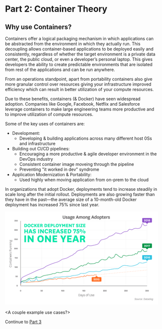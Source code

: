 # Part 2: Container Theory

## Why use Containers?

Containers offer a logical packaging mechanism in which applications can be abstracted from the environment in which they actually run. This decoupling allows container-based applications to be deployed easily and consistently, regardless of whether the target environment is a private data center, the public cloud, or even a developer’s personal laptop. This gives developers the ability to create predictable environments that are isolated from rest of the applications and can be run anywhere.

From an operations standpoint, apart from portability containers also give more granular control over resources giving your infrastructure improved efficiency which can result in better utilization of your compute resources.

Due to these benefits, containers (& Docker) have seen widespread adoption. Companies like Google, Facebook, Netflix and Salesforce leverage containers to make large engineering teams more productive and to improve utilization of compute resources.

Some of the key uses of containers are:

* Development:
  * Developing & building applications across many different host 0Ss and infrastructure
* Building out CI/CD pipelines:
  * Encouraging a more productive & agile developer environment in the DevOps industry
  * Consistent container image moveing through the pipeline
  * Preventing "it worked in dev" syndrome
* Application Modernization & Portability:
  * Used highly when moving application from on-prem to the cloud

In organizations that adopt Docker, deployments tend to increase steadily in scale long after the initial rollout. Deployments are also growing faster than they have in the past—the average size of a 10-month-old Docker deployment has increased 75% since last year.

![alt text](../instuctorNotes/Images/docker-deployment-percentage.png)

<A couple example use cases?>

Continue to [Part 3](Part3.md)